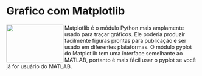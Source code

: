 # Grafico com Matplotlib

<img align="left" width="150" height="100" src="https://github.com/petwillian/petwillian/assets/44210315/e44d92ff-2b60-4129-9167-01cd20032c68">

Matplotlib é o módulo Python mais amplamente usado para traçar gráficos. Ele poderia produzir facilmente figuras prontas para publicação e ser usado em diferentes plataformas. O módulo pyplot do Matplotlib tem uma interface semelhante ao MATLAB, portanto é mais fácil usar o pyplot se você já for usuário do MATLAB.
